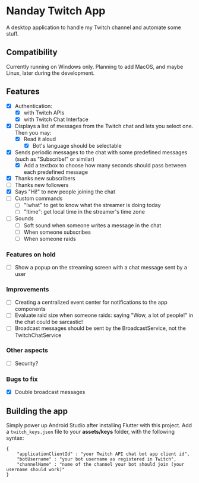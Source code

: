 # Nanday Twitch App

A desktop application to handle my Twitch channel and automate some stuff.

## Compatibility

Currently running on Windows only. Planning to add MacOS, and maybe Linux, later during the development.

## Features

- [x] Authentication:
  - [x] with Twitch APIs
  - [x] with Twitch Chat Interface
- [x] Displays a list of messages from the Twitch chat and lets you select one. Then you may:
  - [x] Read it aloud
    - [x] Bot's language should be selectable
- [x] Sends periodic messages to the chat with some predefined messages (such as "Subscribe!" or similar)
  - [x] Add a textbox to choose how many seconds should pass between each predefined message
- [x] Thanks new subscribers
- [ ] Thanks new followers
- [x] Says "Hi!" to new people joining the chat
- [ ] Custom commands
  - [ ] "!what" to get to know what the streamer is doing today
  - [ ] "!time": get local time in the streamer's time zone
- [ ] Sounds
  - [ ] Soft sound when someone writes a message in the chat
  - [ ] When someone subscribes
  - [ ] When someone raids

### Features on hold

- [ ] Show a popup on the streaming screen with a chat message sent by a user

### Improvements

- [ ] Creating a centralized event center for notifications to the app components
- [ ] Evaluate raid size when someone raids: saying "Wow, a lot of people!" in the chat could be sarcastic!
- [ ] Broadcast messages should be sent by the BroadcastService, not the TwitchChatService

### Other aspects

- [ ] Security?

### Bugs to fix

- [x] Double broadcast messages

## Building the app

Simply power up Android Studio after installing Flutter with this project.
Add a `twitch_keys.json` file to your **assets/keys** folder, with the following syntax:

    {
        "applicationClientId" : "your Twitch API chat bot app client id",
        "botUsername" : "your bot username as registered in Twitch",
        "channelName" : "name of the channel your bot should join (your username should work)"
    }
